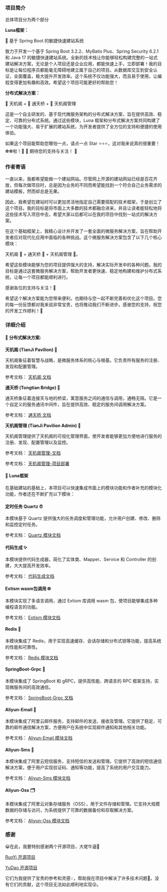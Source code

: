 ### 项目简介

总体项目分为两个部分

**Luna框架：**

🚀 基于 Spring Boot 的敏捷快速建站系统

致力于开发一个基于 Spring Boot 3.2.2、MyBatis Plus、Spring Security 6.2.1 和 Java 17 的敏捷快速建站系统。全新的技术栈让你能够轻松构建完整的一站式建站解决方案，无论是个人项目还是企业应用，都能快速上手，立即部署！我的目标是让每位程序员都能毫无障碍地建立属于自己的项目。从数据库交互到安全认证，全面覆盖，极大提升开发效率。这个系统不仅功能强大，而且易于使用，让编程变得更加有趣和高效。希望这个项目可能更好的帮助您！

**分布式解决方案：**

📡 天机阁 + 🌉 通天桥 + 🔧 天机阁管理

这是一个自主研发的、基于现代微服务架构的分布式解决方案，旨在提供高效、稳定、可靠的分布式系统。通过这些模块，Luna 框架和分布式解决方案共同构建了一个功能强大、易于扩展的建站系统，为开发者提供了全方位的支持和便捷的使用体验。

如果这个项目能帮助您哪怕一点，请点一点 Star ⭐️⭐️⭐️，这对我来说真的很重要！⚽️⚽️啦！🥺 🌟  期待您的支持与关注！ 🙌

### 作者寄语

一直以来，我都希望能做一个建站网站。尽管网上开源的建站网站已经是百花齐放，但每次做项目时，总是因为业务的不同而希望能找到一个符合自己业务需求的建站模板，然而却总是无果。

因此，我希望在建站时可以更加灵活地指定自己需要搭配的技术框架，于是创立了这个项目。我的目标是将市面上大多数的技术都融合进来，并且让读者能轻松地将这些技术写入项目中去，希望大家以后都可以在我的项目中找到一站式的解决方案。

在这个基础框架上，我精心设计并开发了一套全面的微服务解决方案，旨在帮助开发者应对现代化应用中面临的各种挑战。这个微服务解决方案包含了以下几个核心模块：

天机阁 🏯 + 通天桥 🌉 + 天机阁管理 🔧。

希望这些模块能够为您的项目提供强大的支持，解决实际开发中的各种问题。我的目标是通过这套微服务解决方案，帮助开发者更快速、稳定地构建和维护分布式系统，让每一个项目都能顺利进行。

感谢各位的支持与关注！🙌

希望这个解决方案能为您带来便利，也期待与您一起不断完善和优化这个项目。您的每一份反馈都对我来说非常宝贵，也将推动我们不断进步。感谢您的支持，祝您的开发工作顺利！🌟

### 详细介绍

#### 🚀 分布式解决方案:

**天机阁 (TianJi Pavilion) 🏯** 

天机阁象征着智慧与战略，是微服务体系的核心与根基。它负责所有服务的注册、发现和配置管理。

参考文档： [天机阁 文档](luna-infrastructure/luna-infra-tian-ji-pavilion/ReadMe.md)

**通天桥  (Tongtian Bridge) 🌉**

通天桥象征着连接天与地的桥梁，寓意服务之间的通信与调用，通畅无阻。它是一个自定义的服务通讯中间件，旨在提供高效、稳定的服务间调用解决方案。

参考文档： [通天桥 文档](luna-infrastructure/luna-infra-tong-tian-bridge/ReadMe.md)

**天机阁管理 (TianJi Pavilion Admin) 🔧** 

天机阁管理提供了天机阁的可视化管理界面，使开发者能够更加方便地进行服务的注册、发现、配置管理以及监控。

参考文档： [天机阁管理-文档](luna-script/tian-ji-pavilion-admin/ReadMe.md)

参考文档： [天机阁管理-项目部署](luna-script/tian-ji-pavilion-admin/ReadMe.md)


#### 🚀 Luna框架

在基础建站的基础上，本项目可以快速集成市面上的模块功能和作者补充的模块化功能，作者还在不断扩充以下模块：

#### 定时任务 Quartz  ⏰

本模块基于 Quartz 提供强大的任务调度和管理功能，允许用户创建、修改、删除和监控定时任务。

参考文档： [Quartz 模块文档](luna-framework/luna-quartz/ReadMe.md)

#### 代码生成  ✨

本模块提供代码生成器，简化了实体类、Mapper、Service 和 Controller 的创建，大大提高开发效率。

参考文档： [代码生成文档](luna-framework/luna-code-generator/ReadMe.md)

#### Extism wasm包调用  🌐

本模块实现了多语言调用，通过 Extism 库调用 wasm 包，使项目能够集成多种编程语言的功能。

参考文档： [Extism 模块文档](luna-framework/luna-extism/ReadMe.md)

#### Redis  🚀

本模块集成了 Redis，用于实现高速缓存、会话存储和分布式锁等功能，提高系统的性能和可靠性。

参考文档： [Redis 模块文档](luna-framework/luna-redis/ReadMe.md)

#### SpringBoot-Grpc  💬

本模块集成了 SpringBoot 和 gRPC，提供高性能、跨语言的 RPC 框架支持，实现微服务间的高效通信。

参考文档： [SpringBoot-Grpc 文档](luna-framework/luna-grpc/ReadMe.md)

#### Aliyun-Email 📧

本模块集成了阿里云邮件服务，支持邮件的发送、接收及管理。它提供了稳定、可靠的邮件通信解决方案，方便用户在系统中实现邮件通知和其他相关功能。

参考文档： [Aliyun-Email 模块文档](luna-framework/luna-aliyun-email/ReadMe.md)

#### Aliyun-Sms 📲
本模块集成了阿里云短信服务，支持短信的发送和管理。它提供了高效的短信通信解决方案，便于用户实现验证码、通知等功能，提高了系统的用户交互能力。

参考文档： [Aliyun-Sms 模块文档](luna-framework/luna-aliyun-email/ReadMe.md)

#### Aliyun-Oss 🗂️
本模块集成了阿里云对象存储服务（OSS），用于文件存储和管理。它支持大规模数据的存储与访问，为系统提供了可靠的数据备份和存取解决方案。

参考文档： [Aliyun-Oss 模块文档](luna-framework/luna-aliyun-oss/ReadMe.md)


### 感谢

😀在此，我要特别感谢两个开源项目，大佬牛逼🎈

[RuoYi 开源项目](https://gitee.com/y_project/RuoYi-Vue)

[YuDao 开源项目](https://github.com/YunaiV/yudao-cloud)

它们为我提供了宝贵的参考和灵感💡，帮助我在项目中解决了许多技术问题🙌。没有它们的贡献，这个项目无法如此顺利地实现😜。

